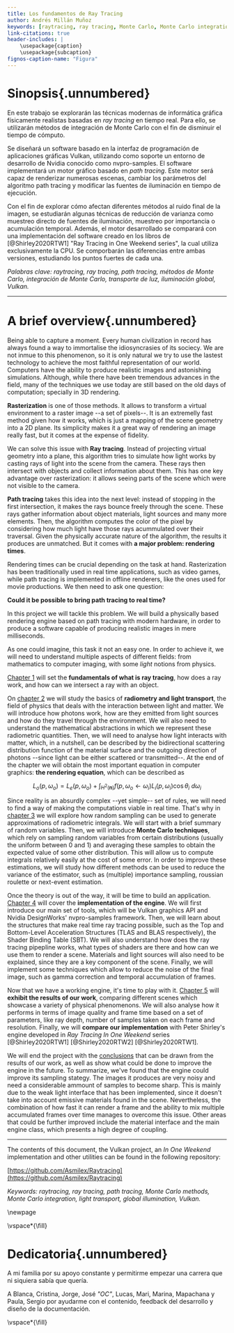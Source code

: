 ```yaml
---
title: Los fundamentos de Ray Tracing
author: Andrés Millán Muñoz
keywords: [raytracing, ray tracing, Monte Carlo, Monte Carlo integration, radiometry, path tracing, Vulkan]
link-citations: true
header-includes: |
    \usepackage{caption}
    \usepackage{subcaption}
fignos-caption-name: "Figura"
---
```


# Sinopsis{.unnumbered}

En este trabajo se explorarán las técnicas modernas de informática gráfica físicamente realistas basadas en *ray tracing* en tiempo real. Para ello, se utilizarán métodos de integración de Monte Carlo con el fin de disminuir el tiempo de cómputo.

Se diseñará un software basado en la interfaz de programación de aplicaciones gráficas Vulkan, utilizando como soporte un entorno de desarrollo de Nvidia conocido como nvpro-samples. El software implementará un motor gráfico basado en *path tracing*. Este motor será capaz de renderizar numerosas escenas, cambiar los parámetros del algoritmo path tracing y modificar las fuentes de iluminación en tiempo de ejecución.

Con el fin de explorar cómo afectan diferentes métodos al ruido final de la imagen, se estudiarán algunas técnicas de reducción de varianza como muestreo directo de fuentes de iluminación, muestreo por importancia o acumulación temporal. Además, el motor desarrollado se comparará con una implementación del software creado en los libros de [@Shirley2020RTW1] "Ray Tracing in One Weekend series", la cual utiliza exclusivamente la CPU. Se comporbarán las diferencias entre ambas versiones, estudiando los puntos fuertes de cada una.

*Palabras clave: raytracing, ray tracing, path tracing, métodos de Monte Carlo, integración de Monte Carlo, transporte de luz, iluminación global, Vulkan.*

<hr>

# A brief overview{.unnumbered}

<!-- LTeX: language=en -->

Being able to capture a moment. Every human civilization in record has always found a way to immortalise the idiosyncrasies of its sociecy. We are not inmue to this phenomenon, so it is only natural we try to use the lastest technology to achieve the most faithful representation of our world. Computers have the ability to produce realistic images and astonishing simulations. Although, while there have been tremendous advances in the field, many of the techniques we use today are still based on the old days of computation; specially in 3D rendering.

**Rasterization** is one of those methods. It allows to transform a virtual environment to a raster image --a set of pixels--. It is an extremelly fast method given how it works, which is just a mapping of the scene geometry into a 2D plane. Its simplicity makes it a great way of rendering an image really fast, but it comes at the expense of fidelity.

We can solve this issue with **Ray tracing**. Instead of projecting virtual geometry into a plane, this algorithm tries to simulate how light works by casting rays of light into the scene from the camera. These rays then intersect with objects and collect information about them. This has one key advantage over rasterization: it allows seeing parts of the scene which were not visible to the camera.

**Path tracing** takes this idea into the next level: instead of stopping in the first intersection, it makes the rays bounce freely through the scene. These rays gather information about object materials, light sources and many more elements. Then, the algorithm computes the color of the pixel by considering how much light have those rays acummulated over their traversal. Given the physically accurate nature of the algorithm, the results it produces are unmatched. But it comes with **a major problem: rendering times**.

Rendering times can be crucial depending on the task at hand. Rasterization has been traditionally used in real time applications, such as video games, while path tracing is implemented in offline renderers, like the ones used for movie productions. We then need to ask one question:

**Could it be possible to bring path tracing to real time?**

In this project we will tackle this problem. We will build a physically based rendering engine based on path tracing with modern hardware, in order to produce a software capable of producing realistic images in mere milliseconds.

As one could imagine, this task it not an easy one. In order to achieve it, we will need to understand multiple aspects of different fields: from mathematics to computer imaging, with some *light* notions from physics.

[Chapter 1](#las-bases) will set the **fundamentals of what is ray tracing**, how does a ray work, and how can we intersect a ray with an object.

On [chapter 2](#transporte-de-luz) we will study the basics of **radiometry and light transport**, the field of physics that deals with the interaction between light and matter. We will introduce how photons work, how are they emitted from light sources and how do they travel through the environment. We will also need to understand the mathematical abstractions in which we represent these radiometric quantities. Then, we will need to analyse how light interacts with matter, which, in a nutshell, can be described by the bidirectional scattering distribution function of the material surface and the outgoing direction of photons --since light can be either scattered or transmitted--. At the end of the chapter we will obtain the most important equation in computer graphics: **the rendering equation**, which can be described as

$$
L_o(p, \omega_o) = L_e(p, \omega_o) + \int_{H^2(\mathbf{n})}{f(p, \omega_o \leftarrow \omega_i) L_i(p, \omega_i) \cos\theta_i\ d\omega_i}
$$

Since reality is an absurdly complex --yet simple-- set of rules, we will need to find a way of making the computations viable in real time. That's why in [chapter 3](#métodos-de-monte-carlo) we will explore how random sampling can be used to generate approximations of radiometric integrals. We will start with a brief summary of random variables. Then, we will introduce **Monte Carlo techniques**, which rely on sampling random variables from certain distributions (usually the uniform between 0 and 1) and averaging these samples to obtain the expected value of some other distribution. This will allow us to compute integrals relatively easily at the cost of some error. In order to improve these estimations, we will study how different methods can be used to reduce the variance of the estimator, such as (multiple) importance sampling, roussian roulette or next-event estimation.

Once the theory is out of the way, it will be time to build an application. [Chapter 4](#construyamos-un-path-tracer) will cover the **implementation of the engine**. We will first introduce our main set of tools, which will be Vulkan graphics API and Nvidia DesignWorks' nvpro-samples framework. Then, we will learn about the structures that make real time ray tracing possible, such as the Top and Bottom-Level Acceleration Structures (TLAS and BLAS respectively), the Shader Binding Table (SBT). We will also understand how does the ray tracing pipepline works, what types of shaders are there and how can we use them to render a scene. Materials and light sources will also need to be explained, since they are a key component of the scene. Finally, we will implement some techniques which allow to reduce the noise of the final image, such as gamma correction and temporal accumulation of frames.

Now that we have a working engine, it's time to play with it. [Chapter 5](#análisis-de-rendimiento) will **exhibit the results of our work**, comparing different scenes which showcase a variety of physical phenomenons. We will also analyse how it performs in terms of image quality and frame time based on a set of parameters, like ray depth, number of samples taken on each frame and resolution. Finally, we will **compare our implementation** with Peter Shirley's engine developed in *Ray Tracing In One Weekend* series [@Shirley2020RTW1] [@Shirley2020RTW2] [@Shirley2020RTW1].

We will end the project with the [conclusions](#conclusiones) that can be drawn from the results of our work, as well as show what could be done to improve the engine in the future. To summarize, we've found that the engine could improve its sampling stategy. The images it produces are very noisy and need a considerable ammount of samples to become sharp. This is mainly due to the weak light interface that has been implemented, since it doesn't take into account emissive materials found in the scene. Nevertheless, the combination of how fast it can render a frame and the ability to mix multiple accumulated frames over time manages to overcome this issue. Other areas that could be further improved include the material interface and the main engine class, which presents a high degree of coupling.

<hr>

The contents of this document, the Vulkan project, an *In One Weekend* implementation and other utilities can be found in the following repository:

[https://github.com/Asmilex/Raytracing](https://github.com/Asmilex/Raytracing)

*Keywords: raytracing, ray tracing, path tracing, Monte Carlo methods, Monte Carlo integration, light transport, global illumination, Vulkan.*

\newpage

\vspace*{\fill}

# Dedicatoria{.unnumbered}

A mi familia por su apoyo constante y permitirme empezar una carrera que ni siquiera sabía que quería.

A Blanca, Cristina, Jorge, José *"OC"*, Lucas, Mari, Marina, Mapachana y Paula, Sergio por ayudarme con el contenido, feedback del desarrollo y diseño de la documentación.

\vspace*{\fill}
